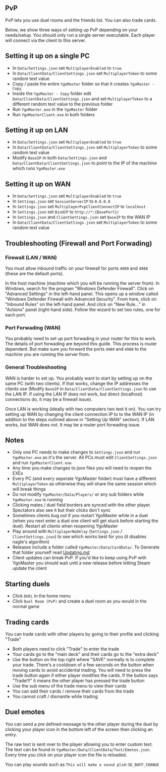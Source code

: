 ## PvP

PvP lets you use duel rooms and the friends list. You can also trade cards.

Below, we show three ways of setting up PvP depending on your needs/setup. You should only run a single server executable. Each player will connect via the client to this server. 

## Setting it up on a single PC

- In `Data/Settings.json` set `MultiplayerEnabled` to `true`.
- In `Data/ClientData/ClientSettings.json` set `MultiplayerToken` to some random text value
- Copy / paste the entire `YgoMaster` folder so that it creates `YgoMaster - Copy`
- Inside the `YgoMaster - Copy` folder edit `Data/ClientData/ClientSettings.json` and set `MultiplayerToken` to a different random text value to the previous folder
- Run `YgoMaster.exe` in the `YgoMaster` folder
- Run `YgoMasterClient.exe` in both folders

## Setting it up on LAN

- In `Data/Settings.json` set `MultiplayerEnabled` to `true`
- In `Data/ClientData/ClientSettings.json` set `MultiplayerToken` to some random text value
- Modify `BaseIP` in both `Data/Settings.json` and `Data/ClientData/ClientSettings.json` to point to the IP of the machine which runs `YgoMaster.exe`

## Setting it up on WAN

- In `Data/Settings.json` set `MultiplayerEnabled` to `true`
- In `Settings.json` set `SessionServerIP` to `0.0.0.0`
- In `Settings.json` set `MultiplayerPvpClientConnectIP` to `localhost`
- In `Settings.json` set `BindIP` to `http://*:{BasePort}/`
- In `Settings.json` and `ClientSettings.json` set `BaseIP` to the WAN IP
- In `Data/ClientData/ClientSettings.json` set `MultiplayerToken` to some random text value

## Troubleshooting (Firewall and Port Forwading)

### Firewall (LAN / WAN)

You must allow inbound traffic on your firewall for ports `4989` and `4988` (these are  the default ports). 

In the host machine (machine which you will be running the server from): In Windows, search for the program "Windows Defender Firewall". Click on "Advanced Settings" in the left-hand panel. This opens up a window called "Windows Defender Firewall with Advanced Security". From here, click on "Inbound Rules" on the left-hand panel. And click on "New Rule..." in "Actions" panel (right-hand side). Follow the wizard to set two rules, one for each port.

### Port Forwading (WAN)

You probably need to set up port forwading in your router for this to work. The details of port forwading are beyond this guide. This process is router dependent. But make sure you forward the ports `4989` and `4988` to the machine you are running the server from.

### General Troubleshooting

WAN is harder to set up. You probably want to start by setting up on the same PC (with two clients). If that works, change the IP addresses the clients use (Modify `BaseIP` in `Data/ClientData/ClientSettings.json` to use the LAN IP. If using the LAN IP does not work, but direct (localhost) connections do, it may be a firewall issue).

Once LAN is working (ideally with two computers two test it on). You can try setting up WAN by changing the client connection IP to to the WAN IP (in addition to the steps outlined above in "Setting Up WAN" section). If LAN works, but WAN does not. It may be a router port forwading issue.

## Notes

- Only one PC needs to make changes to `Settings.json` and run `YgoMaster.exe` as it's the server. All PCs must edit `ClientSettings.json` and run `YgoMasterClient.exe`
- Any time you make changes to json files you will need to reopen the EXEs
- Every PC (and every seperate YgoMaster folder) must have a different `MultiplayerToken` as otherwise they will share the same session which will break things
- Do not modify `YgoMaster/Data/Players/` or any sub folders while `YgoMaster.exe` is running
- Clicking mates / duel field borders are synced with the other player. Spectators also see it but their clicks don't sync
- Sometimes clients bug out if you restart YgoMaster while in a duel (when you next enter a duel one client will get stuck before starting the duel). Restart all clients when reopening YgoMaster
- Play around with `MultiplayerNoDelay` (`Settings.json` / `ClientSettings.json`) to see which works best for you (it disables nagle's algorithm)
- Releases include a folder called `YgoMaster/Data/CardData/`. To Generate that folder yourself read [Updating.md](Updating.md)
- Client updates can break PvP. If you'd like to keep using PvP with YgoMaster you should wait until a new release before letting Steam update the client

## Starting duels

- Click `DUEL` in the home menu
- Click `Duel Room (PvP)` and create a duel room as you would in the normal game

## Trading cards

You can trade cards with other players by going to their profile and clicking "Trade"

- Both players need to click "Trade" to enter the trade
- Your cards go to the "main deck" and their cards go to the "extra deck"
- Use the button on the top right where "SAVE" normally is to complete your trade. There's a cooldown of a few seconds on the button when moving cards to avoid accidental trading. You will need to press the trade button again if either player modifies the cards. If the button says "Trade!!!" it means the other player has pressed the trade button
- Use the sub menu of the trade menu to view their cards
- You can add their cards / remove their cards from the trade
- You cannot craft / dismantle while trading

## Duel emotes

You can send a pre defined message to the other player during the duel by clicking your player icon in the bottom left of the screen then clicking an entry.

The raw text is sent over to the player allowing you to enter custom text. The text can be found in `YgoMaster/Data/ClientData/Text/Emotes.json`. Every time you click on your player icon the file is reloaded.

You can play sounds such as `This will make a sound plsd:SE_BUFF_CHANGE`
